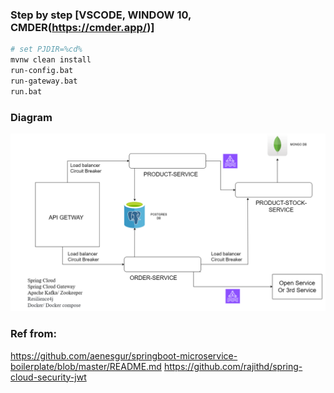 ### Step by step [VSCODE, WINDOW 10, CMDER(https://cmder.app/)]
```bash
# set PJDIR=%cd%
mvnw clean install
run-config.bat
run-gateway.bat
run.bat
```


### Diagram
<img width="647" alt="microservice diagram ss" src="micro.drawio.png">

### Ref from:
https://github.com/aenesgur/springboot-microservice-boilerplate/blob/master/README.md
https://github.com/rajithd/spring-cloud-security-jwt